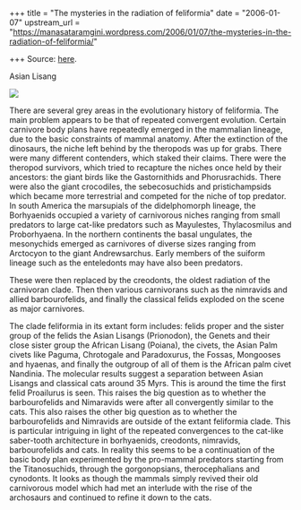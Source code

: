 +++
title = "The mysteries in the radiation of feliformia"
date = "2006-01-07"
upstream_url = "https://manasataramgini.wordpress.com/2006/01/07/the-mysteries-in-the-radiation-of-feliformia/"

+++
Source: [here](https://manasataramgini.wordpress.com/2006/01/07/the-mysteries-in-the-radiation-of-feliformia/).



Asian Lisang

[![](https://i2.wp.com/photos1.blogger.com/hello/133/1300/400/prionodon.jpg)](http://photos1.blogger.com/hello/133/1300/640/prionodon.jpg)

There are several grey areas in the evolutionary history of feliformia.
The main problem appears to be that of repeated convergent evolution.
Certain carnivore body plans have repeatedly emerged in the mammalian
lineage, due to the basic constraints of mammal anatomy. After the
extinction of the dinosaurs, the niche left behind by the theropods was
up for grabs. There were many different contenders, which staked their
claims. There were the theropod survivors, which tried to recapture the
niches once held by their ancestors: the giant birds like the
Gastornithids and Phorusrachids. There were also the giant crocodiles,
the sebecosuchids and pristichampsids which became more terrestrial and
competed for the niche of top predator. In south America the marsupials
of the didelphomorph lineage, the Borhyaenids occupied a variety of
carnivorous niches ranging from small predators to large cat-like
predators such as Mayulestes, Thylacosmilus and Proborhyaena. In the
northern continents the basal ungulates, the mesonychids emerged as
carnivores of diverse sizes ranging from Arctocyon to the giant
Andrewsarchus. Early members of the suiform lineage such as the
enteledonts may have also been predators.

These were then replaced by the creodonts, the oldest radiation of the
carnivoran clade. Then then various carnivorans such as the nimravids
and allied barbourofelids, and finally the classical felids exploded on
the scene as major carnivores.

The clade feliformia in its extant form includes: felids proper and the
sister group of the felids the Asian Lisangs (Prionodon), the Genets and
their close sister group the African Lisang (Poiana), the civets, the
Asian Palm civets like Paguma, Chrotogale and Paradoxurus, the Fossas,
Mongooses and hyaenas, and finally the outgroup of all of them is the
African palm civet Nandinia. The molecular results suggest a separation
between Asian Lisangs and classical cats around 35 Myrs. This is around
the time the first felid Proailurus is seen. This raises the big
question as to whether the barbourofelids and Nimaravids were after all
convergently similar to the cats. This also raises the other big
question as to whether the barbourofelids and Nimravids are outside of
the extant feliformia clade. This is particular intriguing in light of
the repeated convergences to the cat-like saber-tooth architecture in
borhyaenids, creodonts, nimravids, barbourofelids and cats. In reality
this seems to be a continuation of the basic body plan experimented by
the pro-mammal predators starting from the Titanosuchids, through the
gorgonopsians, therocephalians and cynodonts. It looks as though the
mammals simply revived their old carnivorous model which had met an
interlude with the rise of the archosaurs and continued to refine it
down to the cats.

